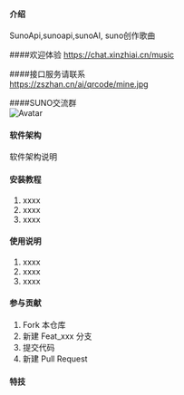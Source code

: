 #### 介绍
SunoApi,sunoapi,sunoAI, suno创作歌曲

####欢迎体验
https://chat.xinzhiai.cn/music

####接口服务请联系 
<br />
https://zszhan.cn/ai/qrcode/mine.jpg

####SUNO交流群
<br />
![Avatar]([https://zszhan.cn/ai/qrcode/suno.jpg])

#### 软件架构
软件架构说明


#### 安装教程

1.  xxxx
2.  xxxx
3.  xxxx

#### 使用说明

1.  xxxx
2.  xxxx
3.  xxxx

#### 参与贡献

1.  Fork 本仓库
2.  新建 Feat_xxx 分支
3.  提交代码
4.  新建 Pull Request


#### 特技

